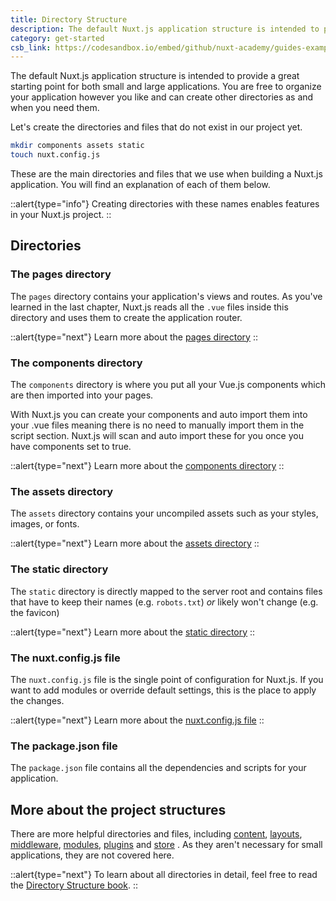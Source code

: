 ```yaml
---
title: Directory Structure
description: The default Nuxt.js application structure is intended to provide a great starting point for both small and large applications. You are free to organize your application however you like and can create other directories as and when you need them.
category: get-started
csb_link: https://codesandbox.io/embed/github/nuxt-academy/guides-examples/tree/master/01_get_started/03_directory_structure?fontsize=14&hidenavigation=1&theme=dark
---
```


The default Nuxt.js application structure is intended to provide a great starting point for both small and large applications. You are free to organize your application however you like and can create other directories as and when you need them.

Let's create the directories and files that do not exist in our project yet.

```bash
mkdir components assets static
touch nuxt.config.js
```

These are the main directories and files that we use when building a Nuxt.js application. You will find an explanation of each of them below.

::alert{type="info"}
Creating directories with these names enables features in your Nuxt.js project.
::

## Directories

### The pages directory

The `pages` directory contains your application's views and routes. As you've learned in the last chapter, Nuxt.js reads all the `.vue` files inside this directory and uses them to create the application router.

::alert{type="next"}
Learn more about the [pages directory](/docs/2.x/directory-structure/pages)
::

### The components directory

The `components` directory is where you put all your Vue.js components which are then imported into your pages.

With Nuxt.js you can create your components and auto import them into your .vue files meaning there is no need to manually import them in the script section. Nuxt.js will scan and auto import these for you once you have components set to true.

::alert{type="next"}
Learn more about the [components directory](/docs/2.x/directory-structure/components)
::

### The assets directory

The `assets` directory contains your uncompiled assets such as your styles, images, or fonts.

::alert{type="next"}
Learn more about the [assets directory](/docs/2.x/directory-structure/assets)
::

### The static directory

The `static` directory is directly mapped to the server root and contains files that have to keep their names (e.g. `robots.txt`) _or_ likely won't change (e.g. the favicon)

::alert{type="next"}
Learn more about the [static directory](/docs/2.x/directory-structure/static)
::

### The nuxt.config.js file

The `nuxt.config.js` file is the single point of configuration for Nuxt.js. If you want to add modules or override default settings, this is the place to apply the changes.

::alert{type="next"}
Learn more about the [nuxt.config.js file](/docs/2.x/directory-structure/nuxt-config)
::

### The package.json file

The `package.json` file contains all the dependencies and scripts for your application.

## More about the project structures

There are more helpful directories and files, including [content](/docs/2.x/directory-structure/content), [layouts](/docs/2.x/directory-structure/layouts), [middleware](/docs/2.x/directory-structure/middleware), [modules](/docs/2.x/directory-structure/modules), [plugins](/docs/2.x/directory-structure/plugins) and [store](/docs/2.x/directory-structure/store) . As they aren't necessary for small applications, they are not covered here.

::alert{type="next"}
To learn about all directories in detail, feel free to read the [Directory Structure book](/docs/2.x/directory-structure/nuxt).
::
